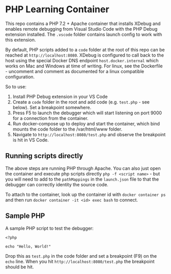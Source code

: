 # PHP Learning Container

This repo contains a PHP 7.2 + Apache container that installs XDebug and enables remote debugging from Visual Studio Code with the PHP Debug extension installed. The `.vscode` folder contains launch config to work with this extension.

By default, PHP scripts added to a `code` folder at the root of this repo can be reached at `http://localhost:8080`. XDebug is configured to call back to the host using the special Docker DNS endpoint `host.docker.internal` which works on Mac and Windows at time of writing. For linux, see the Dockerfile - uncomment and comment as documented for a linux compatible configuration.

So to use:

1. Install PHP Debug extension in your VS Code
2. Create a `code` folder in the root and add code (e.g. `test.php` - see below). Set a breakpoint somewhere.
3. Press F5 to launch the debugger which will start listening on port 9000 for a connection from the container.
4. Run docker-compose up to deploy and start the container, which bind mounts the code folder to the /var/html/www folder.
5. Navigate to `http://localhost:8080/test.php` and observe the breakpoint is hit in VS Code.

## Running scripts directly

The above steps are running PHP through Apache. You can also just open the container and execute php scripts directly `php -f <script name>` - but you will need to add to the `pathMappings` in the `launch.json` file to that the debugger can correctly identity the source code.

To attach to the container, look up the container id with `docker container ps` and then run `docker container -it <id> exec bash` to connect.

## Sample PHP

A sample PHP script to test the debugger:

    <?php

    echo "Hello, World!"

Drop this as `test.php` in the code folder and set a breakpoint (F9) on the `echo` line. When you hit `http://localhost:8080/test.php` the breakpoint should be hit.
